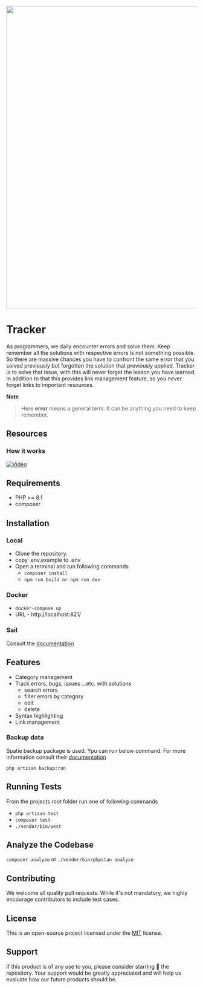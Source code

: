 <p align="center">
    <img src="https://github.com/abbasudo/laravel-purity/assets/47297673/20b5e0c5-3636-4c45-a5d5-c7dc8ff14c3f" width="800"/>
</p>

# Tracker
As programmers, we daily encounter errors and solve them. Keep remember all the solutions
with respective errors is not something possible. So there are massive chances you have to
confront the same error that you solved previously but forgotten the solution that previously
applied. Tracker is to solve that issue, with this will never forget the lesson you have learned.
In addition to that this provides link management feature, so you never forget links to important resources.

**Note**
> Here **error** means a general term. It can be anything you need to keep remember.

## Resources
### How it works
[![Video](https://github.com/Lakshan-Madushanka/Tracker/assets/47297673/f00aafb4-c565-457a-87d4-f16d70f07bab)](https://youtu.be/nuircvl2z4g)

## Requirements
- PHP >= 8.1
- composer

## Installation
### Local
- Clone the repository.
- copy .env.example to .env
- Open a terminal and run following commands
    - `composer install`
    - `npm run build or npm run dev`

### Docker
- `docker-compose up`
- URL - http://localhost:821/

### Sail
Consult the [documentation](https://laravel.com/docs/11.x/sail)

## Features
- Category management
- Track errors, bugs, issues ...etc. with solutions
  - search errors
  - filter errors by category
  - edit
  - delete
- Syntax highlighting
- Link management

### Backup data
Spatie backup package is used. Ypu can run below command. For more information
consult their [documentation](https://spatie.be/docs/laravel-backup/v8/introduction)

`php artisan backup:run`

## Running Tests
From the projects root folder run one of following commands

- `php artisan test`
- `composer test`
- `./vendor/bin/pest`

## Analyze the Codebase
`composer analyze` or `./vendor/bin/phpstan analyse`

## Contributing
We welcome all quality pull requests. While it's not mandatory, we highly encourage contributors to include test cases.

## License
This is an open-source project licensed under the [MIT](https://opensource.org/licenses/MIT) license.

## Support
If this product is of any use to you, please consider starring 🌟 the repository. Your support would be greatly appreciated and will help us evaluate how our future products should be.
